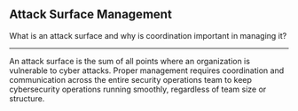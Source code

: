 ## Attack Surface Management

What is an attack surface and why is coordination important in managing it?

---

An attack surface is the sum of all points where an organization is vulnerable to cyber attacks. Proper management requires coordination and communication across the entire security operations team to keep cybersecurity operations running smoothly, regardless of team size or structure.


